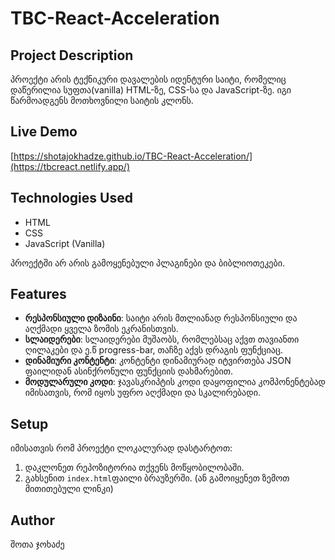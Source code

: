 # TBC-React-Acceleration

## Project Description

პროექტი არის ტექნიკური დავალების იდენტური საიტი, რომელიც დაწერილია სუფთა(vanilla) HTML-ზე, CSS-სა და JavaScript-ზე. იგი წარმოადგენს მოთხოვნილი საიტის კლონს.

## Live Demo

[https://shotajokhadze.github.io/TBC-React-Acceleration/](https://tbcreact.netlify.app/)

## Technologies Used

- HTML
- CSS
- JavaScript (Vanilla)

პროექტში არ არის გამოყენებული პლაგინები და ბიბლიოთეკები.

## Features
- **რესპონსიული დიზაინი**: საიტი არის მთლიანად რესპონსიული და აღქმადი ყველა ზომის ეკრანისთვის.
- **სლაიდერები**: სლაიდერები მუშაობს, რომლებსაც აქვთ თავიანთი ღილაკები და ე.წ progress-bar, თაჩზე აქვს დრაგის ფუნქციაც.
- **დინამიური კონტენტი**: კონტენტი დინამიურად იტვირთება JSON ფაილიდან ასინქრონული ფუნქციის დახმარებით.
- **მოდულარული კოდი**: ჯავასკრიპტის კოდი დაყოფილია კომპონენტებად იმისათვის, რომ იყოს უფრო აღქმადი და სკალირებადი.

## Setup

იმისათვის რომ პროექტი ლოკალურად დასტარტოთ:

1. დაკლონეთ რეპოზიტორია თქვენს მოწყობილობაში.
2. გახსენით `index.html`ფაილი ბრაუზერში. (ან გამოიყენეთ ზემოთ მითითებული ლინკი)

## Author
შოთა ჯოხაძე
